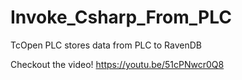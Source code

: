 # Invoke_Csharp_From_PLC
TcOpen PLC stores data from PLC to RavenDB

Checkout the video! https://youtu.be/51cPNwcr0Q8 
